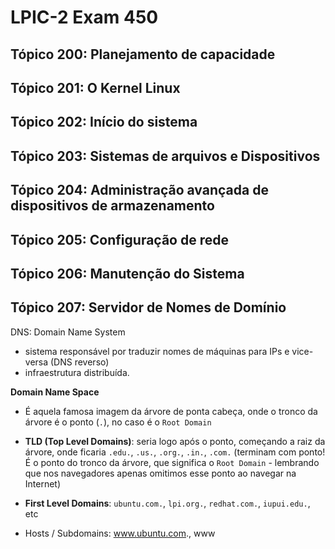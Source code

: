 # LPIC-2 Exam 450

## Tópico 200: Planejamento de capacidade
## Tópico 201: O Kernel Linux
## Tópico 202: Início do sistema
## Tópico 203: Sistemas de arquivos e Dispositivos
## Tópico 204: Administração avançada de dispositivos de armazenamento
## Tópico 205: Configuração de rede
## Tópico 206: Manutenção do Sistema
## Tópico 207: Servidor de Nomes de Domínio

DNS: Domain Name System
- sistema responsável por traduzir nomes de máquinas para IPs e vice-versa (DNS reverso)
- infraestrutura distribuída.

**Domain Name Space**

- É aquela famosa imagem da árvore de ponta cabeça, onde o tronco da árvore é o ponto (`.`), no caso é o `Root Domain`

- **TLD (Top Level Domains)**: seria logo após o ponto, começando a raiz da árvore, onde ficaria `.edu.`, `.us.`, `.org.`, `.in.`, `.com.` (terminam com ponto! É o ponto do tronco da árvore, que significa o `Root Domain` - lembrando que nos navegadores apenas omitimos esse ponto ao navegar na Internet)

- **First Level Domains**: `ubuntu.com.`, `lpi.org.`, `redhat.com.`, `iupui.edu.`, etc

- Hosts / Subdomains: www.ubuntu.com., www
<!--stackedit_data:
eyJoaXN0b3J5IjpbLTMwMTkxNzc4NCwtOTYzODcwNDUwLC04Mj
E4MjQ2MjIsNjQ1NTg1NTU4LDE1NjEwMzI0MDJdfQ==
-->